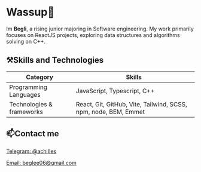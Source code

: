 # Wassup👋

Im **Begli**, a rising junior majoring in Software engineering. My work primarily focuses on ReactJS projects, exploring data structures and algorithms solving on C++.

## ⚒️Skills and Technologies
|Category|Skills|
|---------|-------|
|Programming Languages| JavaScript, Typescript, C++|
|Technologies & frameworks| React, Git, GitHub, Vite, Tailwind, SCSS, npm, node, BEM, Emmet|

## 📫Contact me

[Telegram: @achiIIes](https://t.me/achiIIes)


[Email: beglee06@gmail.com](mailto:beglee06@gmail.com)
